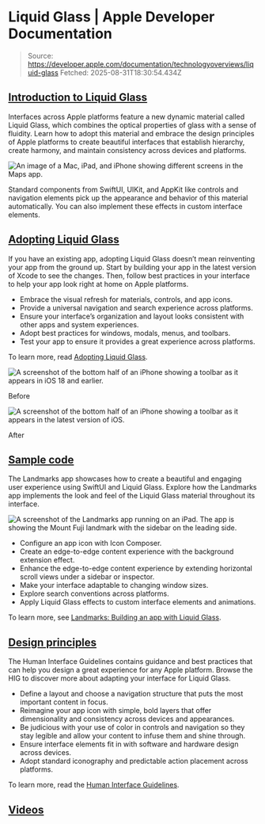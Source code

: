 # Liquid Glass | Apple Developer Documentation

> Source: https://developer.apple.com/documentation/technologyoverviews/liquid-glass
> Fetched: 2025-08-31T18:30:54.434Z

## [Introduction to Liquid Glass](https://developer.apple.com/documentation/technologyoverviews/liquid-glass#Introduction-to-Liquid-Glass)

Interfaces across Apple platforms feature a new dynamic material called Liquid Glass, which combines the optical properties of glass with a sense of fluidity. Learn how to adopt this material and embrace the design principles of Apple platforms to create beautiful interfaces that establish hierarchy, create harmony, and maintain consistency across devices and platforms.

![An image of a Mac, iPad, and iPhone showing different screens in the Maps app.](https://docs-assets.developer.apple.com/published/be4f24f3e7f6aa6b3f923f10ebef3525/landing-page-intoducing-liquid-glass-hero%402x.png)

Standard components from SwiftUI, UIKit, and AppKit like controls and navigation elements pick up the appearance and behavior of this material automatically. You can also implement these effects in custom interface elements.

## [Adopting Liquid Glass](https://developer.apple.com/documentation/technologyoverviews/liquid-glass#Adopting-Liquid-Glass)

If you have an existing app, adopting Liquid Glass doesn’t mean reinventing your app from the ground up. Start by building your app in the latest version of Xcode to see the changes. Then, follow best practices in your interface to help your app look right at home on Apple platforms.

- Embrace the visual refresh for materials, controls, and app icons.
- Provide a universal navigation and search experience across platforms.
- Ensure your interface’s organization and layout looks consistent with other apps and system experiences.
- Adopt best practices for windows, modals, menus, and toolbars.
- Test your app to ensure it provides a great experience across platforms.

To learn more, read [Adopting Liquid Glass](https://developer.apple.com/documentation/technologyoverviews/adopting-liquid-glass).

![A screenshot of the bottom half of an iPhone showing a toolbar as it appears in iOS 18 and earlier.](https://docs-assets.developer.apple.com/published/8a5d0b78fafe3d61fa697fc0dec33485/landing-page-adopting-liquid-glass-before%402x.png)

Before

![A screenshot of the bottom half of an iPhone showing a toolbar as it appears in the latest version of iOS.](https://docs-assets.developer.apple.com/published/5fca8fe24e83bf0c6e4f059b68c1c61e/landing-page-adopting-liquid-glass-after%402x.png)

After

## [Sample code](https://developer.apple.com/documentation/technologyoverviews/liquid-glass#Sample-code)

The Landmarks app showcases how to create a beautiful and engaging user experience using SwiftUI and Liquid Glass. Explore how the Landmarks app implements the look and feel of the Liquid Glass material throughout its interface.

![A screenshot of the Landmarks app running on an iPad. The app is showing the Mount Fuji landmark with the sidebar on the leading side.](https://docs-assets.developer.apple.com/published/86bea3b2d851de88291e52e7845ef990/landing-page-sample-code-hero%402x.png)

- Configure an app icon with Icon Composer.
- Create an edge-to-edge content experience with the background extension effect.
- Enhance the edge-to-edge content experience by extending horizontal scroll views under a sidebar or inspector.
- Make your interface adaptable to changing window sizes.
- Explore search conventions across platforms.
- Apply Liquid Glass effects to custom interface elements and animations.

To learn more, see [Landmarks: Building an app with Liquid Glass](https://developer.apple.com/documentation/SwiftUI/Landmarks-Building-an-app-with-Liquid-Glass).

## [Design principles](https://developer.apple.com/documentation/technologyoverviews/liquid-glass#Design-principles)

The Human Interface Guidelines contains guidance and best practices that can help you design a great experience for any Apple platform. Browse the HIG to discover more about adapting your interface for Liquid Glass.

- Define a layout and choose a navigation structure that puts the most important content in focus.
- Reimagine your app icon with simple, bold layers that offer dimensionality and consistency across devices and appearances.
- Be judicious with your use of color in controls and navigation so they stay legible and allow your content to infuse them and shine through.
- Ensure interface elements fit in with software and hardware design across devices.
- Adopt standard iconography and predictable action placement across platforms.

To learn more, read the [Human Interface Guidelines](https://developer.apple.com/design/human-interface-guidelines).

## [Videos](https://developer.apple.com/documentation/technologyoverviews/liquid-glass#Videos)
